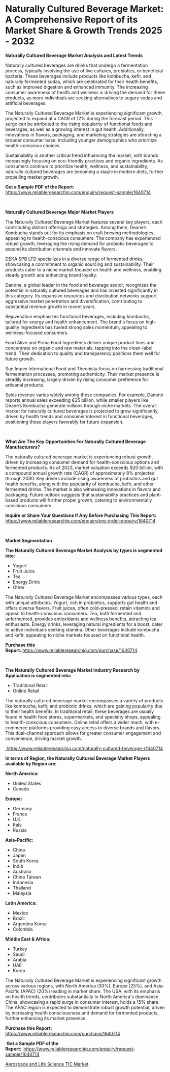 <p><h1>Naturally Cultured Beverage Market: A Comprehensive Report of its Market Share & Growth Trends 2025 - 2032</h1></p><p><strong>Naturally Cultured Beverage Market Analysis and Latest Trends</strong></p>
<p><p>Naturally cultured beverages are drinks that undergo a fermentation process, typically involving the use of live cultures, probiotics, or beneficial bacteria. These beverages include products like kombucha, kefir, and naturally fermented sodas, which are celebrated for their health benefits, such as improved digestion and enhanced immunity. The increasing consumer awareness of health and wellness is driving the demand for these products, as more individuals are seeking alternatives to sugary sodas and artificial beverages.</p><p>The Naturally Cultured Beverage Market is experiencing significant growth, projected to expand at a CAGR of 12% during the forecast period. This surge can be attributed to the rising popularity of functional foods and beverages, as well as a growing interest in gut health. Additionally, innovations in flavors, packaging, and marketing strategies are attracting a broader consumer base, including younger demographics who prioritize health-conscious choices.</p><p>Sustainability is another critical trend influencing the market, with brands increasingly focusing on eco-friendly practices and organic ingredients. As consumers continue to prioritize health, wellness, and sustainability, naturally cultured beverages are becoming a staple in modern diets, further propelling market growth.</p></p>
<p><strong>Get a Sample PDF of the Report:&nbsp;</strong> <a href="https://www.reliableresearchiq.com/enquiry/request-sample/1640714?utm_campaign=2883&utm_medium=2&utm_source=Github&utm_content=ia&utm_term=23032025&utm_id=naturally-cultured-beverage">https://www.reliableresearchiq.com/enquiry/request-sample/1640714</a></p>
<p>&nbsp;</p>
<p><strong>Naturally Cultured Beverage Major Market Players</strong></p>
<p><p>The Naturally Cultured Beverage Market features several key players, each contributing distinct offerings and strategies. Among them, Deane’s Kombucha stands out for its emphasis on craft brewing methodologies, appealing to health-conscious consumers. The company has experienced robust growth, leveraging the rising demand for probiotic beverages to expand its distribution channels and innovate flavors.</p><p>DEKA SPB LTD specializes in a diverse range of fermented drinks, showcasing a commitment to organic sourcing and sustainability. Their products cater to a niche market focused on health and wellness, enabling steady growth and enhancing brand loyalty.</p><p>Danone, a global leader in the food and beverage sector, recognizes the potential in naturally cultured beverages and has invested significantly in this category. Its expansive resources and distribution networks support aggressive market penetration and diversification, contributing to substantial revenue growth in recent years.</p><p>Rejuvenation emphasizes functional beverages, including kombucha, tailored for energy and health enhancement. The brand's focus on high-quality ingredients has fueled strong sales momentum, appealing to wellness-focused consumers.</p><p>Food Alive and Prima Food Ingredients deliver unique product lines and concentrate on organic and raw materials, tapping into the clean-label trend. Their dedication to quality and transparency positions them well for future growth.</p><p>Sun Impex International Food and Theonista focus on harnessing traditional fermentation processes, promoting authenticity. Their market presence is steadily increasing, largely driven by rising consumer preference for artisanal products.</p><p>Sales revenue varies widely among these companies. For example, Danone reports annual sales exceeding €25 billion, while smaller players like Deane’s Kombucha generate millions through niche markets. The overall market for naturally cultured beverages is projected to grow significantly, driven by health trends and consumer interest in functional beverages, positioning these players favorably for future expansion.</p></p>
<p>&nbsp;</p>
<p><strong>What Are The Key Opportunities For Naturally Cultured Beverage Manufacturers?</strong></p>
<p><p>The naturally cultured beverage market is experiencing robust growth, driven by increasing consumer demand for health-conscious options and fermented products. As of 2023, market valuation exceeds $20 billion, with a compound annual growth rate (CAGR) of approximately 8% projected through 2030. Key drivers include rising awareness of probiotics and gut health benefits, along with the popularity of kombucha, kefir, and other fermented drinks. The market is also witnessing innovations in flavors and packaging. Future outlook suggests that sustainability practices and plant-based products will further propel growth, catering to environmentally conscious consumers.</p></p>
<p><strong>Inquire or Share Your Questions If Any Before Purchasing This Report:</strong> <a href="https://www.reliableresearchiq.com/enquiry/pre-order-enquiry/1640714?utm_campaign=2883&utm_medium=2&utm_source=Github&utm_content=ia&utm_term=23032025&utm_id=naturally-cultured-beverage">https://www.reliableresearchiq.com/enquiry/pre-order-enquiry/1640714</a></p>
<p>&nbsp;</p>
<p><strong>Market Segmentation</strong></p>
<p><strong>The Naturally Cultured Beverage Market Analysis by types is segmented into:</strong></p>
<p><ul><li>Yogurt</li><li>Fruit Juice</li><li>Tea</li><li>Energy Drink</li><li>Other</li></ul></p>
<p><p>The Naturally Cultured Beverage Market encompasses various types, each with unique attributes. Yogurt, rich in probiotics, supports gut health and offers diverse flavors. Fruit juices, often cold-pressed, retain vitamins and appeal to health-conscious consumers. Tea, both fermented and unfermented, provides antioxidants and wellness benefits, attracting tea enthusiasts. Energy drinks, leveraging natural ingredients for a boost, cater to active individuals seeking stamina. Other beverages include kombucha and kefir, appealing to niche markets focused on functional health.</p></p>
<p><strong>Purchase this Report:&nbsp;</strong><a href="https://www.reliableresearchiq.com/purchase/1640714?utm_campaign=2883&utm_medium=2&utm_source=Github&utm_content=ia&utm_term=23032025&utm_id=naturally-cultured-beverage">https://www.reliableresearchiq.com/purchase/1640714</a></p>
<p>&nbsp;</p>
<p><strong>The Naturally Cultured Beverage Market Industry Research by Application is segmented into:</strong></p>
<p><ul><li>Traditional Retail</li><li>Online Retail</li></ul></p>
<p><p>The naturally cultured beverage market encompasses a variety of products like kombucha, kefir, and probiotic drinks, which are gaining popularity due to their health benefits. In traditional retail, these beverages are usually found in health food stores, supermarkets, and specialty shops, appealing to health-conscious consumers. Online retail offers a wider reach, with e-commerce platforms providing easy access to diverse brands and flavors. This dual-channel approach allows for greater consumer engagement and convenience, driving market growth.</p></p>
<p><a href="https://www.reliableresearchiq.com/naturally-cultured-beverage-r1640714?utm_campaign=2883&utm_medium=2&utm_source=Github&utm_content=ia&utm_term=23032025&utm_id=naturally-cultured-beverage">&nbsp;https://www.reliableresearchiq.com/naturally-cultured-beverage-r1640714</a></p>
<p><strong>In terms of Region, the Naturally Cultured Beverage Market Players available by Region are:</strong></p>
<p>
    <p> <strong> North America: </strong>
        <ul>
            <li>United States</li>
            <li>Canada</li>
        </ul>
        </p> 
    <p> <strong> Europe: </strong>
        <ul>
            <li>Germany</li>
            <li>France</li>
            <li>U.K.</li>
            <li>Italy</li>
            <li>Russia</li>
        </ul>
        </p> 
    <p> <strong> Asia-Pacific: </strong>
        <ul>
            <li>China</li>
            <li>Japan</li>
            <li>South Korea</li>
            <li>India</li>
            <li>Australia</li>
            <li>China Taiwan</li>
            <li>Indonesia</li>
            <li>Thailand</li>
            <li>Malaysia</li>
        </ul>
        </p> 
    <p> <strong> Latin America: </strong>
        <ul>
            <li>Mexico</li>
            <li>Brazil</li>
            <li>Argentina Korea</li>
            <li>Colombia</li>
        </ul>
        </p> 
    <p> <strong> Middle East & Africa: </strong>
        <ul>
            <li>Turkey</li>
            <li>Saudi</li>
            <li>Arabia</li>
            <li>UAE</li>
            <li>Korea</li>
        </ul>
    </p>
    </p>
<p><p>The Naturally Cultured Beverage Market is experiencing significant growth across various regions, with North America (30%), Europe (25%), and Asia-Pacific (APAC) (20%) leading in market share. The USA, with its emphasis on health trends, contributes substantially to North America's dominance. China, showcasing a rapid surge in consumer interest, holds a 15% share. The APAC region is expected to demonstrate robust growth potential, driven by increasing health consciousness and demand for fermented products, further enhancing its market presence.</p></p>
<p><strong>Purchase this Report: </strong><a href="https://www.reliableresearchiq.com/purchase/1640714?utm_campaign=2883&utm_medium=2&utm_source=Github&utm_content=ia&utm_term=23032025&utm_id=naturally-cultured-beverage">https://www.reliableresearchiq.com/purchase/1640714</a></p>
<p>&nbsp;<strong>Get a Sample PDF of the Report:&nbsp;&nbsp;</strong><a href="https://www.reliableresearchiq.com/enquiry/request-sample/1640714?utm_campaign=2883&utm_medium=2&utm_source=Github&utm_content=ia&utm_term=23032025&utm_id=naturally-cultured-beverage">https://www.reliableresearchiq.com/enquiry/request-sample/1640714</a></p>
<p><strong></strong></p>
<p><p><a href="https://github.com/ezahdyre/Market-Research-Report-List-1/blob/main/aerospace-and-life-science-tic-market.md?utm_campaign=2883&utm_medium=2&utm_source=Github&utm_content=ia&utm_term=23032025&utm_id=naturally-cultured-beverage">Aerospace and Life Science TIC Market</a></p></p>
